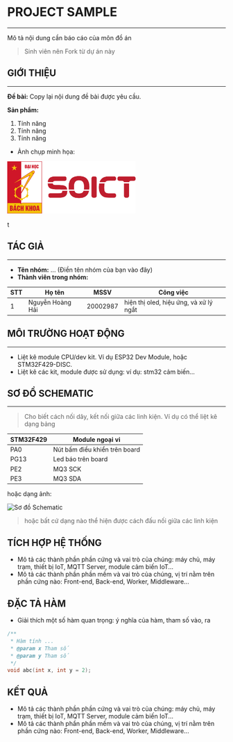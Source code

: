 # PROJECT SAMPLE

---

Mô tả nội dung cần báo cáo của môn đồ án

> Sinh viên nên Fork từ dự án này

## GIỚI THIỆU

---

**Đề bài:** Copy lại nội dung đề bài được yêu cầu.

**Sản phẩm:**

1. Tính năng
2. Tính năng
3. Tính năng

- Ảnh chụp minh họa:

<p align="left">
  <img src="https://github.com/phananhtai2k4/danchoa37_project_embedded/blob/main/img/logo-soict.png" alt="Logo Khoa KHKTMT" height="120">
</p>t

## TÁC GIẢ

---

- **Tên nhóm:** ... (Điền tên nhóm của bạn vào đây)
- **Thành viên trong nhóm:**

| STT | Họ tên           | MSSV     | Công việc                              |
| --- | ---------------- | -------- | -------------------------------------- |
| 1   | Nguyễn Hoàng Hải | 20002987 | hiện thị oled, hiệu ứng, và xử lý ngắt |

## MÔI TRƯỜNG HOẠT ĐỘNG

---

- Liệt kê module CPU/dev kit. Ví dụ ESP32 Dev Module, hoặc STM32F429-DISC.
- Liệt kê các kit, module được sử dụng: ví dụ: stm32 cảm biến...

## SƠ ĐỒ SCHEMATIC

---

> Cho biết cách nối dây, kết nối giữa các linh kiện. Ví dụ có thể liệt kê dạng bảng

| STM32F429 | Module ngoại vi               |
| --------- | ----------------------------- |
| PA0       | Nút bấm điều khiển trên board |
| PG13      | Led báo trên board            |
| PE2       | MQ3 SCK                       |
| PE3       | MQ3 SDA                       |

hoặc dạng ảnh:

<img src="URL_DEN_HINH_ANH_SCHEMATIC" alt="Sơ đồ Schematic" width="500">

> hoặc bất cứ dạng nào thể hiện được cách đấu nối giữa các linh kiện

## TÍCH HỢP HỆ THỐNG

- Mô tả các thành phần phần cứng và vai trò của chúng: máy chủ, máy trạm, thiết bị IoT, MQTT Server, module cảm biến IoT...
- Mô tả các thành phần phần mềm và vai trò của chúng, vị trí nằm trên phần cứng nào: Front-end, Back-end, Worker, Middleware...

## ĐẶC TẢ HÀM

- Giải thích một số hàm quan trọng: ý nghĩa của hàm, tham số vào, ra

```cpp
/**
 * Hàm tính ...
 * @param x Tham số
 * @param y Tham số
 */
void abc(int x, int y = 2);

```

## KẾT QUẢ

- Mô tả các thành phần phần cứng và vai trò của chúng: máy chủ, máy trạm, thiết bị IoT, MQTT Server, module cảm biến IoT...
- Mô tả các thành phần phần mềm và vai trò của chúng, vị trí nằm trên phần cứng nào: Front-end, Back-end, Worker, Middleware...
